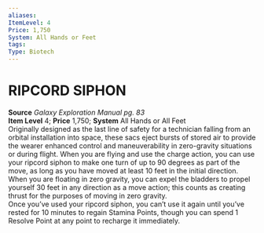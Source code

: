 ```yaml
---
aliases: 
ItemLevel: 4
Price: 1,750
System: All Hands or Feet
tags: 
Type: Biotech
---
```

# RIPCORD SIPHON
**Source** _Galaxy Exploration Manual pg. 83_  
**Item Level** 4; **Price** 1,750; **System** All Hands or All Feet  
Originally designed as the last line of safety for a technician falling from an orbital installation into space, these sacs eject bursts of stored air to provide the wearer enhanced control and maneuverability in zero-gravity situations or during flight. When you are flying and use the charge action, you can use your ripcord siphon to make one turn of up to 90 degrees as part of the move, as long as you have moved at least 10 feet in the initial direction.  
When you are floating in zero gravity, you can expel the bladders to propel yourself 30 feet in any direction as a move action; this counts as creating thrust for the purposes of moving in zero gravity.  
Once you’ve used your ripcord siphon, you can’t use it again until you’ve rested for 10 minutes to regain Stamina Points, though you can spend 1 Resolve Point at any point to recharge it immediately.